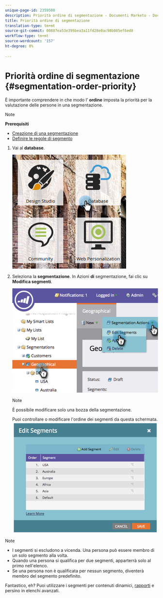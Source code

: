 ```yaml
---
unique-page-id: 2359500
description: Priorità ordine di segmentazione - Documenti Marketo - Documentazione prodotto
title: Priorità ordine di segmentazione
translation-type: tm+mt
source-git-commit: 00887ea53e395bea3a11fd28e0ac98b085ef6ed8
workflow-type: tm+mt
source-wordcount: '157'
ht-degree: 0%

---
```



# Priorità ordine di segmentazione {#segmentation-order-priority}

È importante comprendere in che modo l’ **ordine** imposta la priorità per la valutazione delle persone in una segmentazione.

>[!NOTE]
>
>**Prerequisiti**
>
>* [Creazione di una segmentazione](create-a-segmentation.md)
>* [Definire le regole di segmento](define-segment-rules.md)

>



1. Vai al **database**.

   ![](assets/image2017-3-29-8-3a9-3a33.png)

1. Seleziona la **segmentazione**. In Azioni **di** segmentazione, fai clic su **Modifica segmenti**.

   ![](assets/image2014-9-16-10-3a11-3a55.png)

   >[!NOTE]
   >
   >È possibile modificare solo una bozza della segmentazione.

   Puoi controllare o modificare l&#39;ordine dei segmenti da questa schermata.
   ![](assets/image2014-9-16-10-3a12-3a3.png)

>[!NOTE]
>
>* I segmenti si escludono a vicenda. Una persona può essere membro di un solo segmento alla volta.
>* Quando una persona si qualifica per due segmenti, apparterrà solo al primo nell&#39;elenco.
>* Se una persona non è qualificata per nessun segmento, diventerà membro del segmento predefinito.

>



Fantastico, eh? Puoi utilizzare i segmenti per contenuti dinamici, [rapporti](http://docs.marketo.com/display/docs/basic+reporting) e persino in elenchi [](http://docs.marketo.com/display/docs/smart+lists+and+static+lists)avanzati.


